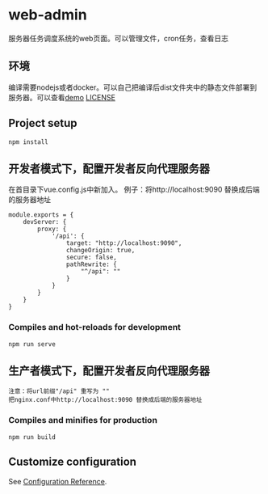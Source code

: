 # web-admin

服务器任务调度系统的web页面。可以管理文件，cron任务，查看日志

## 环境
编译需要nodejs或者docker。可以自己把编译后dist文件夹中的静态文件部署到服务器。可以查看[demo](https://licongli.gitee.io/cpv/)
[LICENSE](https://github.com/xmoli/web-admin/blob/master/LICENSE)

## Project setup
```
npm install
```

## 开发者模式下，配置开发者反向代理服务器

在首目录下vue.config.js中新加入。
例子：将http://localhost:9090 替换成后端的服务器地址
```
module.exports = {
    devServer: {
        proxy: {
            '/api': {
                target: "http://localhost:9090",
                changeOrigin: true,
                secure: false,
                pathRewrite: {
                    "^/api": ""
                }
            }
        }
    }
}
```
### Compiles and hot-reloads for development
```
npm run serve
```

## 生产者模式下，配置开发者反向代理服务器
    注意：将url前缀"/api" 重写为 ""
    把nginx.conf中http://localhost:9090 替换成后端的服务器地址

### Compiles and minifies for production

```
npm run build
```
## Customize configuration
See [Configuration Reference](https://cli.vuejs.org/config/).
